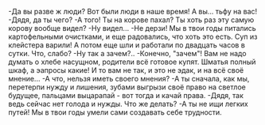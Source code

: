   -Да вы разве ж люди? Вот были люди в наше время! А вы... тьфу на вас!
-Дядя, да ты чего?
-А того! Ты на корове пахал? Ты хоть раз эту самую корову вообще видел?
-Ну видел...
-Не дерзи! Мы в твои годы питались картофельными очистками, и еще радовались, что хоть это есть. Суп из клейстера варили! А потом еще шли и работали по двадцать часов в сутки. Что, слабо?
-Ну так а зачем?..
-Конечно, "зачем"! Вам не надо думать о хлебе насущном, родители всё готовое купят. Шматья полный шкаф, а эапросы какие! И то вам не так, и это не эдак, и на всё своё мнение...
-А что, нельзя иметь своего мнения?
-А ты сначала, как мы, перетерпи нужду и лишения, зубами выгрызи своё право на светлое будущее, пальцами выцарапай - вот тогда и качай права.
-Дядя, так ведь сейчас нет голода и нужды. Что же делать?
-А ты не ищи легких путей! Мы в твои годы умели сами создавать себе трудности.    